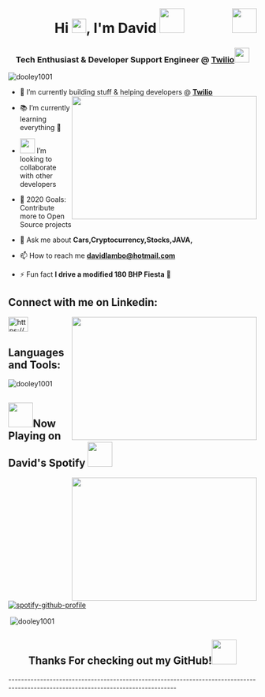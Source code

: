 <h1 align="center">Hi <img src="https://github.com/TheDudeThatCode/TheDudeThatCode/blob/master/Assets/Hi.gif" width="29px">, I'm David <img src="https://media.giphy.com/media/12oufCB0MyZ1Go/giphy.gif" width="50"> <img align="right" src="https://media.giphy.com/media/qJDukWHSyFYxW/giphy.gif" height="50" width="50"/>
</h1>
<h3 align="center">Tech Enthusiast & Developer Support Engineer @ <a href="https://www.twilio.com/">Twilio</a><img src="https://media.giphy.com/media/WUlplcMpOCEmTGBtBW/giphy.gif" width="30"> </h3>


<p align="left"> <img src="https://komarev.com/ghpvc/?username=dooley1001" alt="dooley1001" /> </p>


- 🔭 I’m currently building stuff & helping developers @ <a href="https://github.com/twilio"> **Twilio** </a><img align="right" height="250" width="375" alt="" src="https://camo.githubusercontent.com/992babdffd8c74a1502de375fbdf7e4d54773242/68747470733a2f2f6d656469612e67697068792e636f6d2f6d656469612f53576f536b4e36447854737a71494b4571762f67697068792e676966"/> 

- :books: I’m currently learning everything 🤣
- <img src="https://media.giphy.com/media/LnQjpWaON8nhr21vNW/giphy.gif" width="30"> I’m looking to collaborate with other developers
- 🥅 2020 Goals: Contribute more to Open Source projects

- 💬 Ask me about **Cars,Cryptocurrency,Stocks,JAVA,**

- 📫 How to reach me **davidlambo@hotmail.com**

- ⚡ Fun fact **I drive a modified 180 BHP Fiesta** :car:

<p align="left">
<h2 align="left">Connect with me on Linkedin:</h2>
<a href="https://www.linkedin.com/in/david-dooley-a7b914b1/" target="blank"><img src="https://dwglogo.com/wp-content/uploads/2020/06/Linkedin_symbol_transparent.png" alt="https://www.linkedin.com/in/david-dooley-a7b914b1/" height="30" width="40" /></a><img align="right" height="250" width="375" alt="" src="https://media.giphy.com/media/XTAqdwCL2oEus/giphy.gif"/>
</p>

<h2 align="left">Languages and Tools:</h2>


<p><img src="https://github-readme-stats.vercel.app/api/top-langs/?username=dooley1001&layout=compact" alt="dooley1001" /></p>
<!--Spotify-->
<h2>  <img src="https://media.giphy.com/media/WtbU2qnifsVsPhH5Yp/giphy.gif" width="50px" height="50px">Now Playing on David's Spotify <img src="https://media.giphy.com/media/WtbU2qnifsVsPhH5Yp/giphy.gif" width="50px" height="50px"></h2>  <img align="right" height="250" width="375" alt="" src="https://raw.githubusercontent.com/iampavangandhi/iampavangandhi/master/gifs/coder.gif" /> 

[![spotify-github-profile](https://spotify-github-profile.vercel.app/api/view?uid=11121418198&cover_image=true)](https://github.com/kittinan/spotify-github-profile)

<p>&nbsp;<img align="center" src="https://github-readme-stats.vercel.app/api?username=dooley1001&show_icons=true" alt="dooley1001" /></p>

<p align="center">
<h2 align="center">Thanks For checking out my GitHub!<img src="https://media.giphy.com/media/s5Lute2pTZqUw/giphy.gif" width="50"></h2>
</p>
-----------------------------------------------------------------------------------------------------------------------------------



